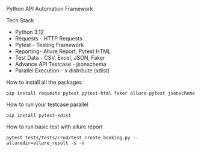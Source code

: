 Python API Automation Framework

Tech Stack
- Python 3.12
- Requests - HTTP Requests
- Pytest - Testing Framework
- Reporting- Allure Report, Pytest HTML
- Test Data - CSV, Excel, JSON, Faker
- Advance API Testcase - jsonschema
- Parallel Execution - x distribute (xdist)


How to install all the packages
```
pip install requests pytest pytest-html faker allure-pytest jsonschema
```

How to run your testcase parallel
```
pip install pytest-xdist
```
How to run basic test with allure report

```
pytest tests/tests/crud/test_create_booking.py --alluredir=allure_result -s -v
```